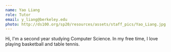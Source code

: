```yaml
---
name: Yao Liang
role: Tutor
email: y_liang@berkeley.edu
photo: http://ds100.org/sp20/resources/assets/staff_pics/Yao_Liang.jpg
---
```


Hi, I'm a second year studying Computer Science. In my free time, I love playing basketball and table tennis.
